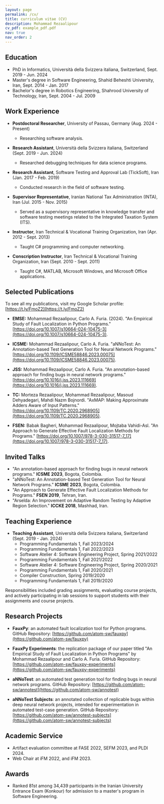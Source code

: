 ```yaml
---
layout: page
permalink: /cv/
title: curriculum vitae (CV)
description: Mohammad Rezaalipour
cv_pdf: example_pdf.pdf
nav: true
nav_order: 2
---
```


<!-- [Open CV as PDF]({{ site.baseurl }}/files/cv_moe.pdf) -->

## Education
* PhD in Informatics, Università della Svizzera italiana, Switzerland, Sept. 2019 - Jun. 2024
* Master's degree in Software Engineering, Shahid Beheshti University, Iran, Sept. 2014 - Jan. 2017
* Bachelor's degree in Robotics Engineering, Shahrood University of Technology, Iran, Sept. 2004 - Jul. 2009

## Work Experience
* **Postdoctoral Researcher**, University of Passau, Germany (Aug. 2024 - Present)
  * Researching software analysis.

* **Research Assistant**, Università della Svizzera italiana, Switzerland (Sept. 2019 - Jun. 2024)
  * Researched debugging techniques for data science programs.

* **Research Assistant**, Software Testing and Approval Lab (TickSoft), Iran (Jan. 2017 - Feb. 2019)
  * Conducted research in the field of software testing.

* **Supervisor Representative**, Iranian National Tax Administration (INTA), Iran (Jul. 2015 - Nov. 2015)
  * Served as a supervisory representative in knowledge transfer and software testing meetings related to the Integrated Taxation System (ITS).

* **Instructor**, Iran Technical & Vocational Training Organization, Iran (Apr. 2012 - Sept. 2013)
  * Taught C# programming and computer networking.

* **Conscription Instructor**, Iran Technical & Vocational Training Organization, Iran (Sept. 2010 - Sept. 2011)
  * Taught C#, MATLAB, Microsoft Windows, and Microsoft Office applications.

## Selected Publications
To see all my publications, visit my Google Scholar profile: [https://t.ly/FmoZ2](https://t.ly/FmoZ2)

* **EMSE:** Mohammad Rezaalipour, Carlo A. Furia. (2024). "An Empirical Study of Fault Localization in Python Programs." [https://doi.org/10.1007/s10664-024-10475-3](https://doi.org/10.1007/s10664-024-10475-3).

* **ICSME:** Mohammad Rezaalipour, Carlo A. Furia. "aNNoTest: An Annotation-based Test Generation Tool for Neural Network Programs." [https://doi.org/10.1109/ICSME58846.2023.00075](https://doi.org/10.1109/ICSME58846.2023.00075).

* **JSS:** Mohammad Rezaalipour, Carlo A. Furia. "An annotation-based approach for finding bugs in neural network programs." [https://doi.org/10.1016/j.jss.2023.111669](https://doi.org/10.1016/j.jss.2023.111669).

* **TC:** Morteza Rezaalipour, Mohammad Rezaalipour, Masoud Dehyadegari, Mahdi Nazm Bojnordi. "AxMAP: Making Approximate Adders Aware of Input Patterns." [https://doi.org/10.1109/TC.2020.2968905](https://doi.org/10.1109/TC.2020.2968905).

* **FSEN:** Babak Bagheri, Mohammad Rezaalipour, Mojtaba Vahidi-Asl. "An Approach to Generate Effective Fault Localization Methods for Programs." [https://doi.org/10.1007/978-3-030-31517-7_17](https://doi.org/10.1007/978-3-030-31517-7_17).

## Invited Talks
* "An annotation-based approach for finding bugs in neural network programs." **ICSME 2023**, Bogota, Colombia.
* "aNNoTest: An Annotation-based Test Generation Tool for Neural Network Programs." **ICSME 2023**, Bogota, Colombia.
* "An Approach to Generate Effective Fault Localization Methods for Programs." **FSEN 2019**, Tehran, Iran.
* "Arselda: An Improvement on Adaptive Random Testing by Adaptive Region Selection." **ICCKE 2018**, Mashhad, Iran.

## Teaching Experience
* **Teaching Assistant**, Università della Svizzera italiana, Switzerland (Sept. 2019 - Jan. 2024)
  * Programming Fundamentals 1, Fall 2023/2024
  * Programming Fundamentals 1, Fall 2022/2023
  * Software Atelier 4: Software Engineering Project, Spring 2021/2022
  * Programming Fundamentals 1, Fall 2021/2022
  * Software Atelier 4: Software Engineering Project, Spring 2020/2021
  * Programming Fundamentals 1, Fall 2020/2021
  * Compiler Construction, Spring 2019/2020
  * Programming Fundamentals 1, Fall 2019/2020

Responsibilities included grading assignments, evaluating course projects, and actively participating in lab sessions to support students with their assignments and course projects.

## Research Projects
* **FauxPy**: an automated fault localization tool for Python programs. GitHub Repository: [https://github.com/atom-sw/fauxpy](https://github.com/atom-sw/fauxpy)

* **FauxPy Experiments**: the replication package of our paper titled "An Empirical Study of Fault Localization in Python Programs" by Mohammad Rezaalipour and Carlo A. Furia. GitHub Repository: [https://github.com/atom-sw/fauxpy-experiments](https://github.com/atom-sw/fauxpy-experiments)

* **aNNoTest**: an automated test generation tool for finding bugs in neural network programs. GitHub Repository: [https://github.com/atom-sw/annotest](https://github.com/atom-sw/annotest)

* **aNNoTest Subjects**: an annotated collection of replicable bugs within deep neural network projects, intended for experimentation in automated test-case generation. GitHub Repository: [https://github.com/atom-sw/annotest-subjects](https://github.com/atom-sw/annotest-subjects)

## Academic Service
* Artifact evaluation committee at FASE 2022, SEFM 2023, and PLDI 2024.
* Web Chair at iFM 2022, and iFM 2023.

## Awards
* Ranked 81st among 34,439 participants in the Iranian University Entrance Exam (Konkour) for admission to a master's program in Software Engineering.
